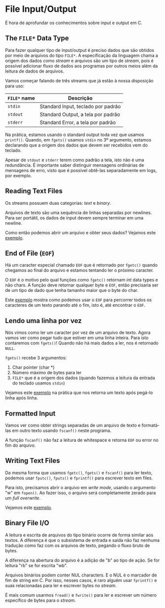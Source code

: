 # File Input/Output

É hora de aprofundar os conhecimentos sobre input e output em C.

## The `FILE*` Data Type

Para fazer qualquer tipo de input/output é preciso dados que são obtidos por meio de arquivos do tipo `FILE*`. A especificação da linguagem chama a origem dos dados como *stream* e arquivos são um tipo de *stream*, pois é possível adicionar fluxo de dados aos programas por outros meios além da leitura de dados de arquivos.

Vamos começar falando de três streams que já estão à nossa disposição para uso:

`FILE*` name | Descrição
------------ | ----------------------------------
`stdin`      | Standard Input, teclado por padrão
`stdout`     | Standard Output, a tela por padrão
`stderr`     | Standard Error, a tela por padrão

Na prática, estamos usando o standard output toda vez que usamos `printf()`. Quando, em `fgets()` usamos `stdin` no 3º argumento, estamos declarando que a origem dos dados que devem ser recebidos vem do teclado.

Apesar de `stdout` e `stderr` terem como padrão a tela, isto não é uma redundância. É importante saber distinguir mensagens ordinárias de mensagens de erro, visto que é possível obtê-las separadamente em logs, por exemplo.

## Reading Text Files

Os streams possuem duas categorias: *text* e *binary*.

Arquivos de texto são uma sequência de linhas separadas por newlines. Para ser portátil, os dados de input devem sempre terminar em uma newline.

Como então podemos abrir um arquivo e obter seus dados? Vejamos este [exemplo](./sample1.c).

## End of File (`EOF`)

Há um caracter especial chamado `EOF` que é retornado por `fgetc()` quando chegamos ao final do arquivo e estamos tentando ler o próximo caracter.

O `EOF` é o motivo pelo qual funções como `fgetc()` retornam *int* data types e não chars. A função deve retornar qualquer byte e `EOF`, então precisaria ser de um tipo de dado que tenha tamanho maior que o byte do char.

Este [exemplo](./sample2.c) mostra como podemos usar o `EOF` para percorrer todos os caracteres de um texto parando até o fim, isto é, até encontrar o `EOF`.

## Lendo uma linha por vez

Nós vimos como ler um caracter por vez de um arquivo de texto. Agora vamos ver como pegar tudo que estiver em uma linha inteira. Para isto contaremos com `fgets()`! Quando não há mais dados a ler, nos é retornado `NULL`.

`fgets()` recebe 3 argumentos:

1. Char pointer (char *)
2. Número máximo de bytes para ler
3. `FILE*` que é a origem dos dados (quando fazemos a leitura da entrada do teclado usamos `stdin`)

Vejamos este [exemplo](./sample3.c) na prática que nos retorna um texto após pegá-lo linha após linha.

## Formatted Input

Vamos ver como obter strings separadas de um arquivo de texto e formatá-las em outro texto usando `fscanf()` neste programa.

A função `fscanf()` não faz a leitura de whitespace e retorna `EOF` ou error no fim do arquivo.

## Writing Text Files

Da mesma forma que usamos `fgetc()`, `fgets()` e `fscanf()` para ler texto, podemos usar `fputc()`, `fputs()` e `fprintf()` para escrever texto em files.

Para isto, precisamos abrir o arquivo em *write mode*, usando o argumento "w" em `fopen()`. Ao fazer isso, o arquivo será completamente zerado para um *full overwrite*.

Vejamos este [exemplo](./sample5.c).

## Binary File I/O

A leitura e escrita de arquivos do tipo binário ocorre de forma similar aos textos. A diferença é que o subsistema de entrada e saída não faz nenhuma tradução como faz com os arquivos de texto, pegando o fluxo bruto de bytes.

A diferença na abertura do arquivo é a adição de "b" ao tipo de ação. Se for leitura "rb" se for escrita "wb".

Arquivos binários podem conter NUL characters. E o NUL é o marcador de fim de string em C. Por isso, nesses casos, é raro alguém usar `fprintf()` e suas relacionadas para ler e escrever bytes no *stream*.

É mais comum usarmos `fread()` e `fwrite()` para ler e escrever um número específico de bytes para o *stream*.
